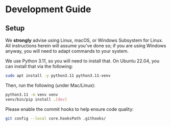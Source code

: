 # Development Guide

## Setup

We **strongly** advise using Linux, macOS, or Windows Subsystem for Linux. All
instructions herein will assume you've done so; if you are using Windows anyway,
you will need to adapt commands to your system.

We use Python 3.11, so you will need to install that. On Ubuntu 22.04, you can install that via the following:

```bash
sudo apt install -y python3.11 python3.11-venv
```

Then, run the following (under Mac/Linux):

```bash
python3.11 -m venv venv
venv/bin/pip install .[dev]
```

Please enable the commit hooks to help ensure code quality:

```bash
git config --local core.hooksPath .githooks/